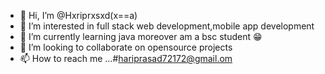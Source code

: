 - 👋 Hi, I’m @Hxriprxsxd(x==a)
- 👀 I’m interested in full stack web development,mobile app development
- 🌱 I’m currently learning java moreover am a bsc student 😁
- 💞️ I’m looking to collaborate on opensource projects
- 📫 How to reach me ...#hariprasad72172@gmail.om

<!---
Hxri72/Hxri72 is a ✨ special ✨ repository because its `README.md` (this file) appears on your GitHub profile.
You can click the Preview link to take a look at your changes.
--->
